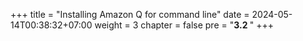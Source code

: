 +++
title = "Installing Amazon Q for command line"
date = 2024-05-14T00:38:32+07:00
weight = 3
chapter = false
pre = "<b>3.2 </b>"
+++
